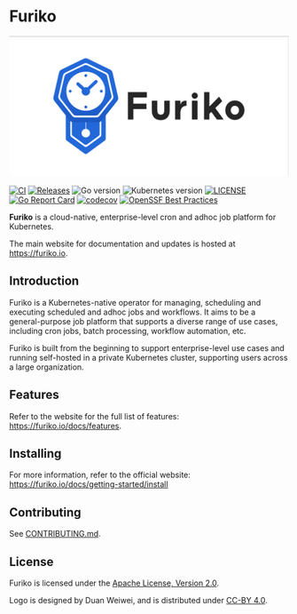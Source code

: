 # Furiko

![Furiko Logo](./docs/images/color_horizontal_whitebg.png)

[![CI](https://github.com/furiko-io/furiko/actions/workflows/ci.yaml/badge.svg)](https://github.com/furiko-io/furiko/actions/workflows/ci.yaml)
[![Releases](https://img.shields.io/github/release-pre/furiko-io/furiko.svg?sort=semver)](https://github.com/furiko-io/furiko/releases)
![Go version](https://img.shields.io/github/go-mod/go-version/furiko-io/furiko)
![Kubernetes version](https://img.shields.io/badge/k8s-v1.23-blue)
[![LICENSE](https://img.shields.io/github/license/furiko-io/furiko.svg)](https://github.com/furiko-io/furiko/blob/main/LICENSE)
[![Go Report Card](https://goreportcard.com/badge/github.com/furiko-io/furiko)](https://goreportcard.com/report/github.com/furiko-io/furiko)
[![codecov](https://codecov.io/gh/furiko-io/furiko/branch/main/graph/badge.svg?token=ZSG05UXWJJ)](https://codecov.io/gh/furiko-io/furiko)
[![OpenSSF Best Practices](https://bestpractices.coreinfrastructure.org/projects/6831/badge)](https://bestpractices.coreinfrastructure.org/projects/6831)

**Furiko** is a cloud-native, enterprise-level cron and adhoc job platform for Kubernetes.

The main website for documentation and updates is hosted at <https://furiko.io>.

## Introduction

Furiko is a Kubernetes-native operator for managing, scheduling and executing scheduled and adhoc jobs and workflows. It aims to be a general-purpose job platform that supports a diverse range of use cases, including cron jobs, batch processing, workflow automation, etc.

Furiko is built from the beginning to support enterprise-level use cases and running self-hosted in a private Kubernetes cluster, supporting users across a large organization.

## Features

Refer to the website for the full list of features: <https://furiko.io/docs/features>.

## Installing

For more information, refer to the official website: <https://furiko.io/docs/getting-started/install>

## Contributing

See [CONTRIBUTING.md](./CONTRIBUTING.md).

## License

Furiko is licensed under the [Apache License, Version 2.0](https://www.apache.org/licenses/LICENSE-2.0.txt).

Logo is designed by Duan Weiwei, and is distributed under [CC-BY 4.0](https://creativecommons.org/licenses/by/4.0/).
